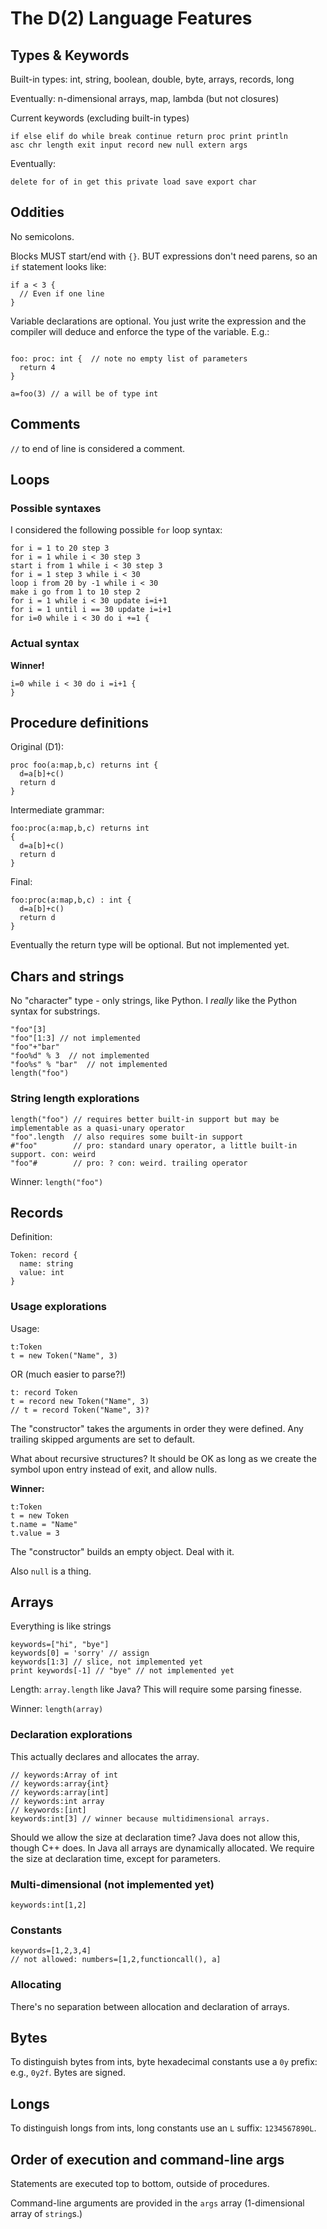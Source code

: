 # The D(2) Language Features

## Types & Keywords

Built-in types: int, string, boolean, double, byte, arrays, records, long

Eventually: n-dimensional arrays, map, lambda (but not closures)

Current keywords (excluding built-in types)

```
if else elif do while break continue return proc print println
asc chr length exit input record new null extern args
```

Eventually:

```
delete for of in get this private load save export char
```

## Oddities

No semicolons.

Blocks MUST start/end with `{}`. BUT expressions don't need parens, so an
`if` statement looks like:

```
if a < 3 {
  // Even if one line
}
```

Variable declarations are optional. You just write the expression and the compiler
will deduce and enforce the type of the variable. E.g.:

```

foo: proc: int {  // note no empty list of parameters
  return 4
}

a=foo(3) // a will be of type int
```


## Comments

`//` to end of line is considered a comment.


## Loops

### Possible syntaxes

I considered the following possible `for` loop syntax:

```
for i = 1 to 20 step 3
for i = 1 while i < 30 step 3
start i from 1 while i < 30 step 3
for i = 1 step 3 while i < 30
loop i from 20 by -1 while i < 30
make i go from 1 to 10 step 2
for i = 1 while i < 30 update i=i+1
for i = 1 until i == 30 update i=i+1
for i=0 while i < 30 do i +=1 {
```

### Actual syntax

**Winner!**

```
i=0 while i < 30 do i =i+1 {
}
```


## Procedure definitions

Original (D1):

```
proc foo(a:map,b,c) returns int {
  d=a[b]+c()
  return d
}
```

Intermediate grammar:

```
foo:proc(a:map,b,c) returns int
{
  d=a[b]+c()
  return d
}
```

Final:

```
foo:proc(a:map,b,c) : int {
  d=a[b]+c()
  return d
}
```

Eventually the return type will be optional. But not implemented yet.


## Chars and strings

No "character" type - only strings, like Python. I *really* like the Python syntax for substrings.

```
"foo"[3]
"foo"[1:3] // not implemented
"foo"+"bar"
"foo%d" % 3  // not implemented
"foo%s" % "bar"  // not implemented
length("foo")
```

### String length explorations

```
length("foo") // requires better built-in support but may be implementable as a quasi-unary operator
"foo".length  // also requires some built-in support
#"foo"        // pro: standard unary operator, a little built-in support. con: weird
"foo"#        // pro: ? con: weird. trailing operator
```

Winner: `length("foo")`


## Records

Definition:

```
Token: record {
  name: string
  value: int
}
```

### Usage explorations

Usage:

```
t:Token
t = new Token("Name", 3)
```

OR (much easier to parse?!)
```
t: record Token
t = record new Token("Name", 3)
// t = record Token("Name", 3)?
```

The "constructor" takes the arguments in order they were defined. Any trailing skipped arguments are set to default.

What about recursive structures? It should be OK as long as we create the symbol upon entry instead of exit, and allow nulls.

**Winner:**

```
t:Token
t = new Token
t.name = "Name"
t.value = 3
```

The "constructor" builds an empty object. Deal with it.

Also `null` is a thing.


## Arrays

Everything is like strings

```
keywords=["hi", "bye"]
keywords[0] = 'sorry' // assign
keywords[1:3] // slice, not implemented yet
print keywords[-1] // "bye" // not implemented yet
```

Length: `array.length` like Java? This will require some parsing finesse.

Winner: `length(array)`

### Declaration explorations

This actually declares and allocates the array.

```
// keywords:Array of int
// keywords:array{int}
// keywords:array[int]
// keywords:int array
// keywords:[int]
keywords:int[3] // winner because multidimensional arrays.
```

Should we allow the size at declaration time? Java does not allow this, though
C++ does. In Java all arrays are dynamically allocated. We require the size at
declaration time, except for parameters.

### Multi-dimensional (not implemented yet)

```
keywords:int[1,2]
```

### Constants

```
keywords=[1,2,3,4]
// not allowed: numbers=[1,2,functioncall(), a]
```

### Allocating

There's no separation between allocation and declaration of arrays.


## Bytes

To distinguish bytes from ints, byte hexadecimal constants use a `0y` prefix:
e.g., `0y2f`. Bytes are signed.


## Longs

To distinguish longs from ints, long constants use an `L` suffix: `1234567890L`.


## Order of execution and command-line args

Statements are executed top to bottom, outside of procedures. 

Command-line arguments are provided in the `args` array (1-dimensional
array of `string`s.)
